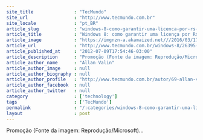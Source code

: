 ```yaml
---
site_title               : "TecMundo"
site_url                 : "http://www.tecmundo.com.br"
site_locale              : "pt_BR"
article_slug             : "windows-8-como-garantir-uma-licenca-por-rs-29"
article_title            : "Windows 8: como garantir uma licença por R$ 29"
article_image            : "https://imgnzn-a.akamaized.net///2016/03/17/17182035787277-t1200x480.jpg"
article_url              : "http://www.tecmundo.com.br/windows-8/26395-windows-8-como-garantir-uma-licenca-por-r-29.htm"
article_published_at     : "2012-07-09T17:54:46-03:00"
article_description      : "Promoção (Fonte da imagem: Reprodução/Microsoft)..."
article_author_name      : "Allan Valin"
article_author_image     : null
article_author_biography : null
article_author_profile   : "http://www.tecmundo.com.br/autor/69-allan-valin/"
article_author_facebook  : null
article_author_twitter   : null
category                 : ['technology']
tags                     : ['TecMundo']
permalink                : "/:categories/windows-8-como-garantir-uma-licenca-por-rs-29/"
layout                   : post
---
```


Promoção (Fonte da imagem: Reprodução/Microsoft)...
